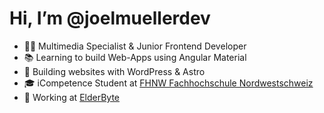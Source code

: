 # Hi, I’m @joelmuellerdev

- 👨‍💻 Multimedia Specialist & Junior Frontend Developer
- 📚 Learning to build Web-Apps using Angular Material
- 🚀 Building websites with WordPress & Astro
- 🎓 iCompetence Student at [FHNW Fachhochschule Nordwestschweiz](https://www.fhnw.ch/)
- 🦉 Working at [ElderByte](https://elderbyte.com/)
